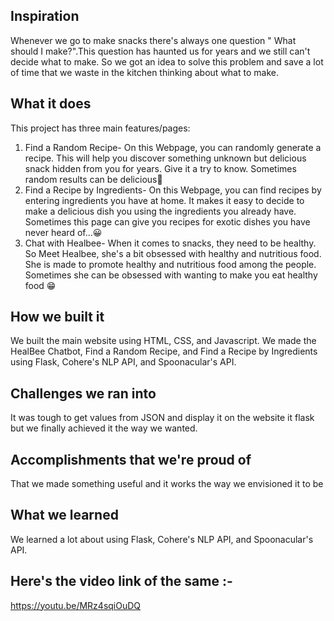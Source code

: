 ## Inspiration
Whenever we go to make snacks there's always one question " What should I make?".This question has haunted us for years and we still can't decide what to make. So we got an idea to solve this problem and save a lot of time that we waste in the kitchen thinking about what to make.  
## What it does
This project has three main features/pages:
1. Find a Random Recipe- On this Webpage, you can randomly generate a recipe. This will help you discover something unknown but delicious snack hidden from you for years. Give it a try to know. Sometimes random results can be delicious🤤
2. Find a Recipe by Ingredients- On this Webpage, you can find recipes by entering ingredients you have at home. It makes it easy to decide to make a delicious dish you using the ingredients you already have. Sometimes this page can give you recipes for exotic dishes you have never heard of...😀
3. Chat with Healbee- When it comes to snacks, they need to be healthy. So Meet Healbee, she's a bit obsessed with healthy and nutritious food. She is made to promote healthy and nutritious food among the people. Sometimes she can be obsessed with wanting to make you eat healthy food 😁

## How we built it
We built the main website using HTML, CSS, and Javascript. We made the HealBee Chatbot, Find a Random Recipe, and Find a Recipe by Ingredients using Flask, Cohere's NLP API, and Spoonacular's API.
## Challenges we ran into
It was tough to get values from JSON and display it on the website it flask but we finally achieved it the way we wanted.
## Accomplishments that we're proud of
That we made something useful and it works the way we envisioned it to be
## What we learned
We learned a lot about using Flask, Cohere's NLP API, and Spoonacular's API.
## Here's the video link of the same :-
https://youtu.be/MRz4sqiOuDQ

